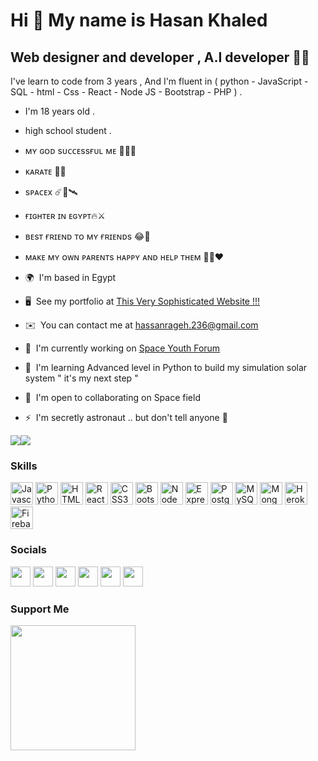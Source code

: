 Hi 👋 My name is Hasan Khaled
=============================

Web designer and developer , A.I developer 💙✨
----------------------------------------------

I've learn to code from 3 years , And I'm fluent in ( python - JavaScript - SQL - html - Css - React - Node JS - Bootstrap - PHP ) . 
* I'm 18 years old . 
* high school student . 
* ᴍʏ ɢᴏᴅ sᴜᴄᴄᴇssғᴜʟ ᴍᴇ 🤲🏻🙏 
* ᴋᴀʀᴀᴛᴇ 🥋🙏 
* sᴘᴀᴄᴇx ☄️🔭🛰️ 
* ғɪɢʜᴛᴇʀ ɪɴ ᴇɢʏᴘᴛ🔥⚔️ 
* ʙᴇsᴛ ғʀɪᴇɴᴅ ᴛᴏ ᴍʏ ғʀɪᴇɴᴅs 😂🙂 
* ᴍᴀᴋᴇ ᴍʏ ᴏᴡɴ ᴘᴀʀᴇɴᴛs ʜᴀᴘᴘʏ ᴀɴᴅ ʜᴇʟᴘ ᴛʜᴇᴍ 🤲🏻❤️

* 🌍  I'm based in Egypt
* 🖥️  See my portfolio at [This Very Sophisticated Website !!!](https://www.hassankh.me)
* ✉️  You can contact me at [hassanrageh.236@gmail.com](mailto:hassanrageh@hassankh.me)
* 🚀  I'm currently working on [Space Youth Forum](http://space-youth-forum.onrender.com)
* 🧠  I'm learning Advanced level in Python to build my simulation solar system " it's my next step "
* 🤝  I'm open to collaborating on Space field
* ⚡  I'm secretly astronaut .. but don't tell anyone 🤫

<a href="https://www.twitter.com/hassankhaled0hr" target="_blank" rel="noreferrer"><img
src="https://img.shields.io/twitter/follow/hassankhaled0hr?logo=twitter&style=for-the-badge&color=10b981&labelColor=1e3a8a"
/></a><a href="https://www.github.com/HassanR01" target="_blank" rel="noreferrer"><img
src="https://img.shields.io/github/followers/HassanR01?logo=github&style=for-the-badge&color=10b981&labelColor=1e3a8a" /></a>

### Skills

<p align="left">
<a href="https://developer.mozilla.org/en-US/docs/Web/JavaScript" target="_blank" rel="noreferrer"><img src="https://raw.githubusercontent.com/danielcranney/readme-generator/main/public/icons/skills/javascript-colored.svg" width="36" height="36" alt="Javascript" /></a>
<a href="https://www.python.org/" target="_blank" rel="noreferrer"><img src="https://raw.githubusercontent.com/danielcranney/readme-generator/main/public/icons/skills/python-colored.svg" width="36" height="36" alt="Python" /></a>
<a href="https://developer.mozilla.org/en-US/docs/Glossary/HTML5" target="_blank" rel="noreferrer"><img src="https://raw.githubusercontent.com/danielcranney/readme-generator/main/public/icons/skills/html5-colored.svg" width="36" height="36" alt="HTML5" /></a>
<a href="https://reactjs.org/" target="_blank" rel="noreferrer"><img src="https://raw.githubusercontent.com/danielcranney/readme-generator/main/public/icons/skills/react-colored.svg" width="36" height="36" alt="React" /></a>
<a href="https://www.w3.org/TR/CSS/#css" target="_blank" rel="noreferrer"><img src="https://raw.githubusercontent.com/danielcranney/readme-generator/main/public/icons/skills/css3-colored.svg" width="36" height="36" alt="CSS3" /></a>
<a href="https://getbootstrap.com/" target="_blank" rel="noreferrer"><img src="https://raw.githubusercontent.com/danielcranney/readme-generator/main/public/icons/skills/bootstrap-colored.svg" width="36" height="36" alt="Bootstrap" /></a>
<a href="https://nodejs.org/en/" target="_blank" rel="noreferrer"><img src="https://raw.githubusercontent.com/danielcranney/readme-generator/main/public/icons/skills/nodejs-colored.svg" width="36" height="36" alt="NodeJS" /></a>
<a href="https://expressjs.com/" target="_blank" rel="noreferrer"><img src="https://raw.githubusercontent.com/danielcranney/readme-generator/main/public/icons/skills/express-colored-dark.svg" width="36" height="36" alt="Express" /></a>
<a href="https://www.postgresql.org/" target="_blank" rel="noreferrer"><img src="https://raw.githubusercontent.com/danielcranney/readme-generator/main/public/icons/skills/postgresql-colored.svg" width="36" height="36" alt="PostgreSQL" /></a>
<a href="https://www.mysql.com/" target="_blank" rel="noreferrer"><img src="https://raw.githubusercontent.com/danielcranney/readme-generator/main/public/icons/skills/mysql-colored.svg" width="36" height="36" alt="MySQL" /></a>
<a href="https://www.mongodb.com/" target="_blank" rel="noreferrer"><img src="https://raw.githubusercontent.com/danielcranney/readme-generator/main/public/icons/skills/mongodb-colored.svg" width="36" height="36" alt="MongoDB" /></a>
<a href="https://www.heroku.com/" target="_blank" rel="noreferrer"><img src="https://raw.githubusercontent.com/danielcranney/readme-generator/main/public/icons/skills/heroku-colored.svg" width="36" height="36" alt="Heroku" /></a>
<a href="https://firebase.google.com/" target="_blank" rel="noreferrer"><img src="https://raw.githubusercontent.com/danielcranney/readme-generator/main/public/icons/skills/firebase-colored.svg" width="36" height="36" alt="Firebase" /></a>
</p>


### Socials

<p align="left"> <a href="https://www.codepen.io/hassanhr01" target="_blank" rel="noreferrer"><img src="https://raw.githubusercontent.com/danielcranney/readme-generator/main/public/icons/socials/codepen-dark.svg" width="32" height="32" /></a> <a href="https://www.facebook.com/hassan0hr" target="_blank" rel="noreferrer"><img src="https://raw.githubusercontent.com/danielcranney/readme-generator/main/public/icons/socials/facebook.svg" width="32" height="32" /></a> <a href="https://www.github.com/HassanR01" target="_blank" rel="noreferrer"><img src="https://raw.githubusercontent.com/danielcranney/readme-generator/main/public/icons/socials/github-dark.svg" width="32" height="32" /></a> <a href="http://www.instagram.com/x_codehr_x" target="_blank" rel="noreferrer"><img src="https://raw.githubusercontent.com/danielcranney/readme-generator/main/public/icons/socials/instagram.svg" width="32" height="32" /></a> <a href="https://www.linkedin.com/in/hassan-khaled-431a52227" target="_blank" rel="noreferrer"><img src="https://raw.githubusercontent.com/danielcranney/readme-generator/main/public/icons/socials/linkedin.svg" width="32" height="32" /></a> <a href="https://www.twitter.com/hassankhaled0hr" target="_blank" rel="noreferrer"><img src="https://raw.githubusercontent.com/danielcranney/readme-generator/main/public/icons/socials/twitter.svg" width="32" height="32" /></a></p>


### Support Me

<a href="https://www.buymeacoffee.com/hkrock"><img src="https://cdn.buymeacoffee.com/buttons/v2/default-yellow.png" width="200" /></a>
